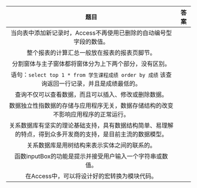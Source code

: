 |题目|答案|
|:---:|:---:|
|当向表中添加新记录时，Access不再使用已删除的自动编号型字段的数值。	||
|整个报表的计算汇总一般放在报表的报表页脚节。	||
|分割窗体与主子窗体都将窗体分为上下两个部分，没有区别。	||
|语句：```select top 1 * from 学生课程成绩 order by 成绩``` 该查询返回一行记录，并且是成绩最低的。||
|查询不仅可以查看数据，而且可以插入、修改或删除数据。	||
|数据独立性指数据的存储与应用程序无关，数据存储结构的改变不影响应用程序的正常运行。	||
|关系数据库有坚实的理论基础支持，具有数据结构简单、易理解的特点，得到众多开发商的支持，是目前主流的数据模型。||	
|关系数据库是用树结构来表示实体之间的联系的。	||
|函数inputBox的功能是提示并接受用户输入一个字符串或数值。	||
|在Access中，可以将设计好的宏转换为模块代码。	||
